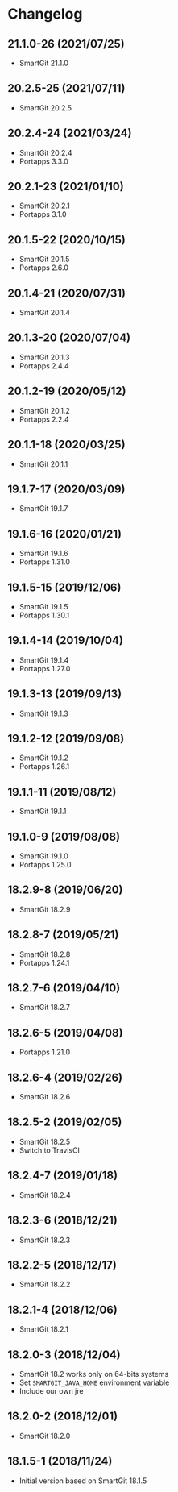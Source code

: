 # Changelog

## 21.1.0-26 (2021/07/25)

* SmartGit 21.1.0

## 20.2.5-25 (2021/07/11)

* SmartGit 20.2.5

## 20.2.4-24 (2021/03/24)

* SmartGit 20.2.4
* Portapps 3.3.0

## 20.2.1-23 (2021/01/10)

* SmartGit 20.2.1
* Portapps 3.1.0

## 20.1.5-22 (2020/10/15)

* SmartGit 20.1.5
* Portapps 2.6.0

## 20.1.4-21 (2020/07/31)

* SmartGit 20.1.4

## 20.1.3-20 (2020/07/04)

* SmartGit 20.1.3
* Portapps 2.4.4

## 20.1.2-19 (2020/05/12)

* SmartGit 20.1.2
* Portapps 2.2.4

## 20.1.1-18 (2020/03/25)

* SmartGit 20.1.1

## 19.1.7-17 (2020/03/09)

* SmartGit 19.1.7

## 19.1.6-16 (2020/01/21)

* SmartGit 19.1.6
* Portapps 1.31.0

## 19.1.5-15 (2019/12/06)

* SmartGit 19.1.5
* Portapps 1.30.1

## 19.1.4-14 (2019/10/04)

* SmartGit 19.1.4
* Portapps 1.27.0

## 19.1.3-13 (2019/09/13)

* SmartGit 19.1.3

## 19.1.2-12 (2019/09/08)

* SmartGit 19.1.2
* Portapps 1.26.1

## 19.1.1-11 (2019/08/12)

* SmartGit 19.1.1

## 19.1.0-9 (2019/08/08)

* SmartGit 19.1.0
* Portapps 1.25.0

## 18.2.9-8 (2019/06/20)

* SmartGit 18.2.9

## 18.2.8-7 (2019/05/21)

* SmartGit 18.2.8
* Portapps 1.24.1

## 18.2.7-6 (2019/04/10)

* SmartGit 18.2.7

## 18.2.6-5 (2019/04/08)

* Portapps 1.21.0

## 18.2.6-4 (2019/02/26)

* SmartGit 18.2.6

## 18.2.5-2 (2019/02/05)

* SmartGit 18.2.5
* Switch to TravisCI

## 18.2.4-7 (2019/01/18)

* SmartGit 18.2.4

## 18.2.3-6 (2018/12/21)

* SmartGit 18.2.3

## 18.2.2-5 (2018/12/17)

* SmartGit 18.2.2

## 18.2.1-4 (2018/12/06)

* SmartGit 18.2.1

## 18.2.0-3 (2018/12/04)

* SmartGit 18.2 works only on 64-bits systems
* Set `SMARTGIT_JAVA_HOME` environment variable
* Include our own jre

## 18.2.0-2 (2018/12/01)

* SmartGit 18.2.0

## 18.1.5-1 (2018/11/24)

* Initial version based on SmartGit 18.1.5
